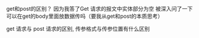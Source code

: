 get和post的区别？
因为我答了Get 请求的报文中实体部分为空 被深入问了一下 可以在get的body里面放数据传吗（要我从get和post的本质思考）

get 请求与 post 请求的区别, 传参格式与传参位置有什么区别